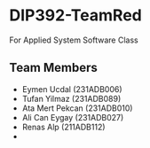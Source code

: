 # DIP392-TeamRed
For Applied System Software Class

## Team Members
- Eymen Ucdal (231ADB006)
- Tufan Yilmaz (231ADB089)
- Ata Mert Pekcan (231ADB010)
- Ali Can Eygay (231ADB027)
- Renas Alp (211ADB112)
- 
